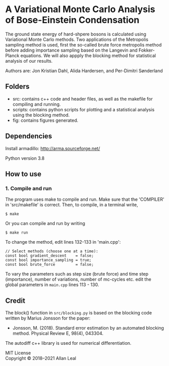 # A Variational Monte Carlo Analysis of Bose-Einstein Condensation

The ground state energy of hard-shpere bosons is calculated using Variational Monte Carlo methods. Two applications of the Metropolis sampling method is used, first the so-called brute force metropolis method before adding importance sampling based on the Langevin and Fokker-Planck equations. We will also appply the blocking method for statistical analysis of our results.

Authors are: Jon Kristian Dahl, Alida Hardersen, and Per-Dimitri Sønderland

## Folders

- src: contains c++ code and header files, as well as the makefile for compiling and running.
- scripts: contains python scripts for plotting and a statistical analysis using the blocking method.
- fig: contains figures generated.

## Dependencies

Install armadillo: http://arma.sourceforge.net/

Python version 3.8


## How to use
### 1. Compile and run
The program uses make to compile and run. Make sure that the 'COMPILER' in 'src/makefile' is correct. Then, to compile, in a terminal write,

```
$ make
```
Or you can compile and run by writing

```
$ make run
```

To change the method, edit lines 132-133 in 'main.cpp':

```
// Select methods (choose one at a time):
const bool gradient_descent    = false;
const bool importance_sampling = true;
const bool brute_force         = false;

```

To vary the parameters such as step size (brute force) and time step (importance), number of variations, number of mc-cycles etc. edit the global parameters in `main.cpp` lines 113 - 130.

## Credit
The block() function in `src/blocking.py` is based on the blocking code written by Marius Jonsson for the paper:

- Jonsson, M. (2018). Standard error estimation by an automated blocking method. Physical Review E, 98(4), 043304.


The autodiff c++ library is used for numerical differentiation.

MIT License\
Copyright © 2018–2021 Allan Leal
